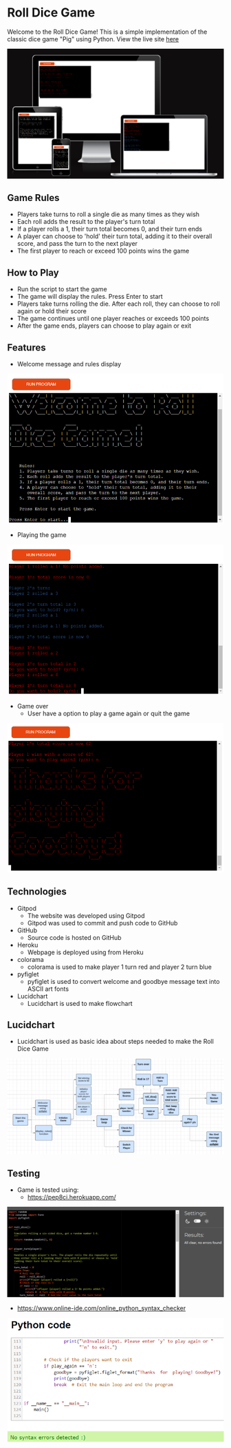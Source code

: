 # Roll Dice Game

Welcome to the Roll Dice Game! This is a simple implementation of the classic dice game "Pig" using Python. View the live site [here](https://roll-dice09-55f0f87de3ed.herokuapp.com/)

![Responsiveness](docs/project-images/roll-dice-responsiveness.png)

## Game Rules

- Players take turns to roll a single die as many times as they wish
- Each roll adds the result to the player's turn total
- If a player rolls a 1, their turn total becomes 0, and their turn ends
- A player can choose to 'hold' their turn total, adding it to their overall score, and pass the turn to the next player
- The first player to reach or exceed 100 points wins the game

## How to Play

- Run the script to start the game
- The game will display the rules. Press Enter to start
- Players take turns rolling the die. After each roll, they can choose to roll again or hold their score
- The game continues until one player reaches or exceeds 100 points
- After the game ends, players can choose to play again or exit

## Features

- Welcome message and rules display

![Welcome message and display rules](docs/project-images/roll-dice-welcome-and-rules.png)

- Playing the game

![Play the game](docs/project-images/roll-dice-game.png)

- Game over
  - User have a option to play a game again or quit the game

![Game over](docs/project-images/roll-dice-game-over.png)

## Technologies

- Gitpod
  - The website was developed using Gitpod
  - Gitpod was used to commit and push code to GitHub
- GitHub
  - Source code is hosted on GitHub
- Heroku
  - Webpage is deployed using from Heroku
- colorama
  - colorama is used to make player 1 turn red and player 2 turn blue
- pyfiglet
  - pyfiglet is used to convert welcome and goodbye message text into ASCII art fonts
- Lucidchart
  - Lucidchart is used to make flowchart

## Lucidchart

- Lucidchart is used as basic idea about steps needed to make the Roll Dice Game

![Lucidchart](docs/project-images/roll-dice-lucidchart.png)

## Testing

- Game is tested using:
  - https://pep8ci.herokuapp.com/

![Python linter](docs/validation-images/python-linter-roll-dice.png)

  - https://www.online-ide.com/online_python_syntax_checker

![Python validation](docs/validation-images/python-validator-roll-dice.png)